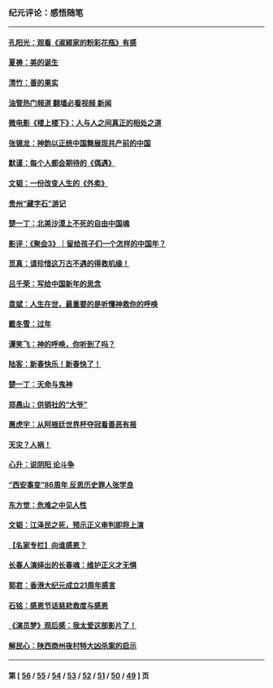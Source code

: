 ### 纪元评论：感悟随笔
---
#### [孔阳光：观看《淑颍家的粉彩花瓶》有感](../../pages/nsc1035/n13967929.md?04110330) 
#### [夏祷：美的诞生](../../pages/nsc1035/n13962321.md?04110330) 
#### [清竹：善的果实](../../pages/nsc1035/n13963980.md?04110330) 
#### [油管热门频道 翻墙必看视频 新闻](ok?04110330)
#### [微电影《楼上楼下》：人与人之间真正的相处之道](../../pages/nsc1035/n13944319.md?04110330) 
#### [张锡龙：神韵以正统中国舞展现共产前的中国](../../pages/nsc1035/n13939727.md?04110330) 
#### [默谨：每个人都会期待的《偶遇》](../../pages/nsc1035/n13939091.md?04110330) 
#### [文韬：一份改变人生的《外卖》](../../pages/nsc1035/n13931822.md?04110330) 
#### [贵州“藏字石”游记](../../pages/nsc1035/n13923310.md?04110330) 
#### [楚一丁：北美沙漠上不死的自由中国魂](../../pages/nsc1035/n13921879.md?04110330) 
#### [影评：《聚会3》｜留给孩子们一个怎样的中国年？](../../pages/nsc1035/n13919652.md?04110330) 
#### [觅真：请珍惜这万古不遇的得救机缘！](../../pages/nsc1035/n13917157.md?04110330) 
#### [吕千荣：写给中国新年的思念](../../pages/nsc1035/n13915103.md?04110330) 
#### [袁斌：人生在世，最重要的是听懂神救你的呼唤](../../pages/nsc1035/n13914636.md?04110330) 
#### [戴冬雪：过年](../../pages/nsc1035/n13913311.md?04110330) 
#### [谭笑飞：神的呼唤，你听到了吗？](../../pages/nsc1035/n13912603.md?04110330) 
#### [陆客：新春快乐！新春快了！](../../pages/nsc1035/n13911771.md?04110330) 
#### [楚一丁：天命与鬼神](../../pages/nsc1035/n13904371.md?04110330) 
#### [郑愚山：供销社的“大爷”](../../pages/nsc1035/n13904409.md?04110330) 
#### [惠虎宇：从阿根廷世界杯夺冠看善恶有报](../../pages/nsc1035/n13889438.md?04110330) 
#### [天灾？人祸！](../../pages/nsc1035/n13900104.md?04110330) 
#### [心升：说阴阳 论斗争](../../pages/nsc1035/n13885189.md?04110330) 
#### [“西安事变”86周年 反思历史罪人张学良](../../pages/nsc1035/n13882019.md?04110330) 
#### [东方觉：危难之中见人性](../../pages/nsc1035/n13881549.md?04110330) 
#### [文韬：江泽民之死，预示正义审判即将上演](../../pages/nsc1035/n13877698.md?04110330) 
#### [【名家专栏】向谁感恩？](../../pages/nsc1035/n13873797.md?04110330) 
#### [长春人演绎出的长春魂：维护正义才无惧](../../pages/nsc1035/n13871764.md?04110330) 
#### [郭君：香港大纪元成立21周年感言](../../pages/nsc1035/n13871269.md?04110330) 
#### [石铭：感恩节话慈悲救度与感恩](../../pages/nsc1035/n13869863.md?04110330) 
#### [《演员梦》观后感：我太爱这部影片了！](../../pages/nsc1035/n13866783.md?04110330) 
#### [解民心：陕西商州夜村特大凶杀案的启示](../../pages/nsc1035/n13865339.md?04110330) 

---
#### 第 [ [56](./56.md?04110330) / [55](./55.md?04110330) / [54](./54.md?04110330) / [53](./53.md?04110330) / [52](./52.md?04110330) / [51](./51.md?04110330) / [50](./50.md?04110330) / [49](./49.md?04110330) ] 页
